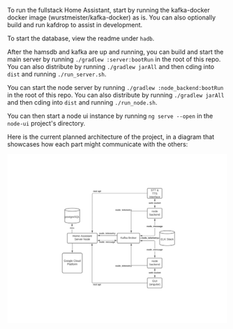 To run the fullstack Home Assistant, start by running the kafka-docker docker image (wurstmeister/kafka-docker) as is. You can also optionally build and run kafdrop to assist in development.

To start the database, view the readme under `hadb`.

After the hamsdb and kafka are up and running, you can build and start the main server by running `./gradlew :server:bootRun` in the root of this repo. You can also distribute by running `./gradlew jarAll` and then cding into `dist` and running `./run_server.sh`.

You can start the node server by running `./gradlew :node_backend:bootRun` in the root of this repo. You can also distribute by running `./gradlew jarAll` and then cding into `dist` and running `./run_node.sh`.

You can then start a node ui instance by running `ng serve --open` in the `node-ui` project's directory.

Here is the current planned architecture of the project, in a diagram that showcases how each part might communicate with the others:

![](server/src/main/resources/readme/architecture.png)
